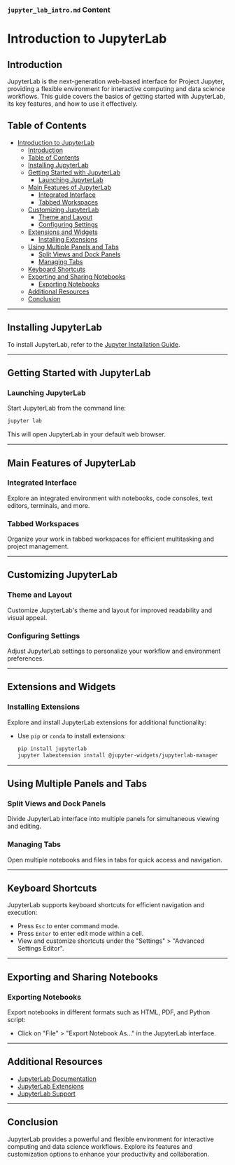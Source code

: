 ### `jupyter_lab_intro.md` Content


# Introduction to JupyterLab

## Introduction

JupyterLab is the next-generation web-based interface for Project Jupyter, providing a flexible environment for interactive computing and data science workflows. This guide covers the basics of getting started with JupyterLab, its key features, and how to use it effectively.

## Table of Contents

- [Introduction to JupyterLab](#introduction-to-jupyterlab)
  - [Introduction](#introduction)
  - [Table of Contents](#table-of-contents)
  - [Installing JupyterLab](#installing-jupyterlab)
  - [Getting Started with JupyterLab](#getting-started-with-jupyterlab)
    - [Launching JupyterLab](#launching-jupyterlab)
  - [Main Features of JupyterLab](#main-features-of-jupyterlab)
    - [Integrated Interface](#integrated-interface)
    - [Tabbed Workspaces](#tabbed-workspaces)
  - [Customizing JupyterLab](#customizing-jupyterlab)
    - [Theme and Layout](#theme-and-layout)
    - [Configuring Settings](#configuring-settings)
  - [Extensions and Widgets](#extensions-and-widgets)
    - [Installing Extensions](#installing-extensions)
  - [Using Multiple Panels and Tabs](#using-multiple-panels-and-tabs)
    - [Split Views and Dock Panels](#split-views-and-dock-panels)
    - [Managing Tabs](#managing-tabs)
  - [Keyboard Shortcuts](#keyboard-shortcuts)
  - [Exporting and Sharing Notebooks](#exporting-and-sharing-notebooks)
    - [Exporting Notebooks](#exporting-notebooks)
  - [Additional Resources](#additional-resources)
  - [Conclusion](#conclusion)

---

## Installing JupyterLab

To install JupyterLab, refer to the [Jupyter Installation Guide](../installation/jupyter_installation.md).

---

## Getting Started with JupyterLab

### Launching JupyterLab

Start JupyterLab from the command line:

```bash
jupyter lab
```

This will open JupyterLab in your default web browser.

---

## Main Features of JupyterLab

### Integrated Interface

Explore an integrated environment with notebooks, code consoles, text editors, terminals, and more.

### Tabbed Workspaces

Organize your work in tabbed workspaces for efficient multitasking and project management.

---

## Customizing JupyterLab

### Theme and Layout

Customize JupyterLab's theme and layout for improved readability and visual appeal.

### Configuring Settings

Adjust JupyterLab settings to personalize your workflow and environment preferences.

---

## Extensions and Widgets

### Installing Extensions

Explore and install JupyterLab extensions for additional functionality:

- Use `pip` or `conda` to install extensions:

  ```bash
  pip install jupyterlab
  jupyter labextension install @jupyter-widgets/jupyterlab-manager
  ```

---

## Using Multiple Panels and Tabs

### Split Views and Dock Panels

Divide JupyterLab interface into multiple panels for simultaneous viewing and editing.

### Managing Tabs

Open multiple notebooks and files in tabs for quick access and navigation.

---

## Keyboard Shortcuts

JupyterLab supports keyboard shortcuts for efficient navigation and execution:

- Press `Esc` to enter command mode.
- Press `Enter` to enter edit mode within a cell.
- View and customize shortcuts under the "Settings" > "Advanced Settings Editor".

---

## Exporting and Sharing Notebooks

### Exporting Notebooks

Export notebooks in different formats such as HTML, PDF, and Python script:

- Click on "File" > "Export Notebook As..." in the JupyterLab interface.

---

## Additional Resources

- [JupyterLab Documentation](https://jupyterlab.readthedocs.io/en/stable/)
- [JupyterLab Extensions](https://github.com/topics/jupyterlab-extension)
- [JupyterLab Support](https://github.com/jupyterlab/jupyterlab/issues)

---

## Conclusion

JupyterLab provides a powerful and flexible environment for interactive computing and data science workflows. Explore its features and customization options to enhance your productivity and collaboration.

